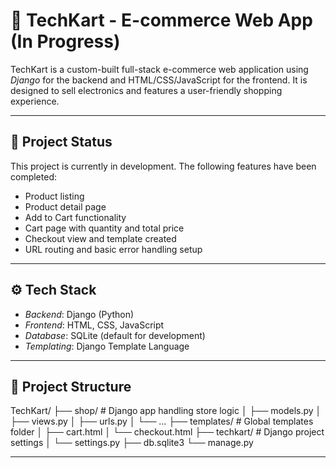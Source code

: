
# 🛒 TechKart - E-commerce Web App (In Progress)

TechKart is a custom-built full-stack e-commerce web application using *Django* for the backend and HTML/CSS/JavaScript for the frontend. It is designed to sell electronics and features a user-friendly shopping experience.

---

## 🚧 Project Status

This project is currently in development. The following features have been completed:

- Product listing
- Product detail page
- Add to Cart functionality
- Cart page with quantity and total price
- Checkout view and template created
- URL routing and basic error handling setup

---

## ⚙ Tech Stack

- *Backend*: Django (Python)
- *Frontend*: HTML, CSS, JavaScript
- *Database*: SQLite (default for development)
- *Templating*: Django Template Language

---

## 📁 Project Structure

TechKart/
├── shop/ # Django app handling store logic
│ ├── models.py
│ ├── views.py
│ ├── urls.py
│ └── ...
├── templates/ # Global templates folder
│ ├── cart.html
│ └── checkout.html
├── techkart/ # Django project settings
│ └── settings.py
├── db.sqlite3
└── manage.py


---

